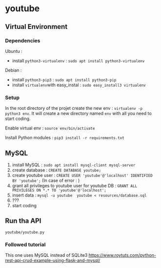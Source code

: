 # youtube

## Virtual Environment

### Dependencies
Ubuntu :
- install `python3-virtualenv` : `sudo apt install python3-virtualenv`

Debian :
- install `python3-pip3` : `sudo apt install python3-pip`
- install `virtualenv`with easy_instal : `sudo easy_install3 virtualenv`

### Setup
In the root directory of the projet create the new env : `virtualenv -p python3 env`. It will create a new directory named `env` with all you need to start coding.

Enable virtual env : `source env/bin/activate`

Install Python modules : `pip3 install -r requirements.txt`

## MySQL

1) install MySQL :  `sudo apt install mysql-client mysql-server`
2) create database : `CREATE DATABASE youtube;`
3) create youtube user : `CREATE USER 'youtube'@'localhost' IDENTIFIED BY 'youtube';`
(In case of error : )
4) grant all privileges to youtube user for youtube DB : `GRANT ALL PRIVILEGES ON *.* TO 'youtube'@'localhost';`
5) insert data : `mysql -u youtube  youtube < resources/database.sql`
6) ???
7) start coding

## Run tha API

`youtube/youtube.py`

### Followed tutorial

This one uses MySQL instead of SQLite3 https://www.roytuts.com/python-rest-api-crud-example-using-flask-and-mysql/
